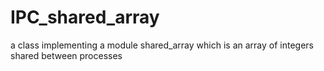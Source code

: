 # IPC_shared_array
a class implementing a module shared_array which is an array of integers shared between processes
